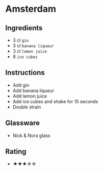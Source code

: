 # Amsterdam

## Ingredients
- 3 cl `gin`
- 3 cl `banana liqueur`
- 3 cl `lemon juice`
- 8 `ice cubes`

## Instructions
- Add gin
- Add banana liqueur
- Add lemon juice
- Add ice cubes and shake for 15 seconds
- Double strain

## Glassware
- Nick & Nora glass

## Rating
- ★★★☆☆